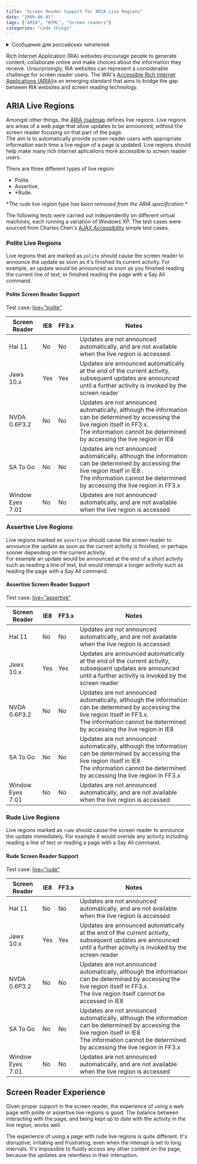 ```yaml
---
title: "Screen Reader Support for ARIA Live Regions"
date: "2009-06-01"
tags: ["ARIA", "HTML", "Screen readers"]
categories: "Code things"
---
```


<details>
		<summary lang="ru">Сообщение для российских читателей</summary>

<p lang="ru">
Здравствуйте российские читатели. Ваша страна платит высокую цену за вторжение Путина в Украину. Путин лжет вам; не верьте кремлевской пропаганде. В России
нет свободных СМИ, а интернет подвергается цензуре, потому что Путин не хочет, чтобы вы знали правду. За постыдное поведение Путина заплатят не только
украинцы, но и добрые люди России. Пожалуйста, не допустите этого!
</p>

<p>
Hello Russian readers. Your country is paying a high price for Putin's invasion of Ukraine. Putin is lying to you; do not believe the Kremlin propaganda. There is no free media in Russia and the internet is censored because Putin doesn't want you to know the truth. It is not only the Ukrainians that will pay the price of Putin's shameful behaviour, so will the good people of Russia. Please do not let this happen!
</p>
</details>

Rich Internet Application (RIA) websites encourage people to generate content, collaborate online and make choices about the information they receive. Unsurprisingly, RIA websites can represent a considerable challenge for screen reader users. The WAI's [Accessible Rich Internet Applications (ARIA)](https://www.w3.org/WAI/intro/aria)is an emerging standard that aims to bridge the gap between RIA websites and screen reading technology.

## ARIA Live Regions

Amongst other things, the [ARIA roadmap](https://www.w3.org/TR/wai-aria-roadmap/) defines live regions. Live regions are areas of a web page that allow updates to be announced, without the screen reader focusing on that part of the page.  
The aim is to automatically provide screen reader users with appropriate information each time a live region of a page is updated. Live regions should help make many rich internet aplications more accessible to screen reader users.

There are three different types of live region:

* Polite.
* Assertive.
* \*Rude.

\**The rude live region type has been removed from the ARIA specification.**

The following tests were carried out independently on different virtual machines, each running a variation of Windows XP. The test cases were sourced from Charles Chen's [AJAX Accessibility](https://accessibleajax.clcworld.net/) simple test cases.

### Polite Live Regions

Live regions that are marked as `polite` should cause the screen reader to announce the update as soon as it's finished its current activity. For example, an update would be announced as soon as you finished reading the current line of text, or finished reading the page with a Say All command.

#### Polite Screen Reader Support

Test case: [live="polite"](https://accessibleajax.clcworld.net/simple/live_polite.htm)

| Screen Reader | IE8 | FF3.x | Notes |
| --- | --- | --- | --- |
| Hal 11 | No | No | Updates are not announced automatically, and are not available when the live region is accessed |
|Jaws 10.x | Yes | Yes | Updates are announced automatically at the end of the current activity, subsequent updates are announced until a further activity is invoked by the screen reader |
|NVDA 0.6P3.2 | No | No |Updates are not announced automatically, although the information can be determined by accessing the live region itself in FF3.x.<br/> The information cannot be determined by accessing the live region in IE8 |
| SA To Go | No | No | Updates are not announced automatically, although the information can be determined by accessing the live region itself in IE8 .<br/> The information cannot be determined by accessing the live region in FF3.x |
| Window Eyes 7.01 | No | No | Updates are not announced automatically, and are not available when the live region is accessed |

### Assertive Live Regions

Live regions marked as `assertive` should cause the screen reader to announce the update as soon as the current activity is finished, or perhaps sooner depending on the current activity.  
For example an update would be announced at the end of a short activity such as reading a line of text, but would interupt a longer activity such as reading the page with a Say All command.

#### Assertive Screen Reader Support

Test case: [live="assertive"](https://accessibleajax.clcworld.net/simple/live_assertive.htm)

| Screen Reader | IE8 | FF3.x | Notes |
| --- | --- | --- | --- |
|Hal 11 | No | No | Updates are not announced automatically, and are not available when the live region is accessed |
| Jaws 10.x | Yes | Yes | Updates are announced automatically at the end of the current activity, subsequent updates are announced until a further activity is invoked by the screen reader |
| NVDA 0.6P3.2 | No | No | Updates are not announced automatically, although the information can be determined by accessing the live region itself in FF3.x. <br/> The information cannot be determined by accessing the live region in IE8 |
| SA To Go | No | No | Updates are not announced automatically, although the information can be determined by accessing the live region itself in IE8 <br/> The information cannot be determined by accessing the live region in FF3.x |
| Window Eyes 7.01 | No | No | Updates are not announced automatically, and are not available when the live region is accessed |

### Rude Live Regions

Live regions marked as `rude` should cause the screen reader to announce the update immediately. For example it would overide any activity including reading a line of text or reading a page with a Say All command.

#### Rude Screen Reader Support

Test case: [live="rude"](https://accessibleajax.clcworld.net/simple/live_rude.htm)

| Screen Reader | IE8 | FF3.x | Notes |
| --- | --- | --- | --- |
| Hal 11 | No | No | Updates are not announced automatically, and are not available when the live region is accessed |
| Jaws 10.x | Yes | Yes | Updates are announced automatically at the end of the current activity, subsequent updates are announced until a further activity is invoked by the screen reader |
| NVDA 0.6P3.2 | No | No | Updates are not announced automatically, although the information can be determined by accessing the live region itself in FF3.x.  <br/>The live region itself cannot be accessed in IE8 |
| SA To Go | No | No | Updates are not announced automatically, although the information can be determined by accessing the live region itself in IE8  <br/>The information cannot be determined by accessing the live region in FF3.x |
| Window Eyes 7.01 | No | No | Updates are not announced automatically, and are not available when the live region is accessed |

## Screen Reader Experience

Given proper support in the screen reader, the experience of using a web page with polite or assertive live regions is good. The balance between interacting with the page, and being kept up to date with the activity in the live region, works well.

The experience of using a page with rude live regions is quite different. It's disruptive, irritating and frustrating, even when the interupt is set to long intervals. It's impossible to fluidly access any other content on the page, because the updates are relentless in their interuption.
